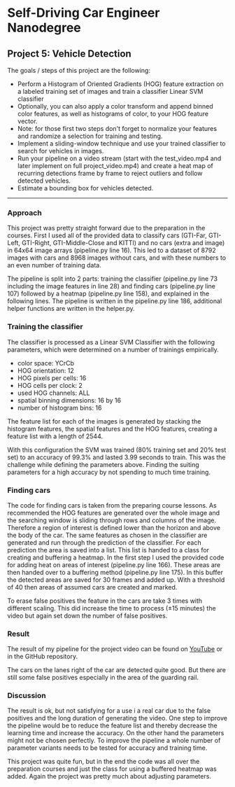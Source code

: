
# Self-Driving Car Engineer Nanodegree


## Project 5: **Vehicle Detection** 

The goals / steps of this project are the following:

* Perform a Histogram of Oriented Gradients (HOG) feature extraction on a labeled training set of images and train a classifier Linear SVM classifier
* Optionally, you can also apply a color transform and append binned color features, as well as histograms of color, to your HOG feature vector. 
* Note: for those first two steps don't forget to normalize your features and randomize a selection for training and testing.
* Implement a sliding-window technique and use your trained classifier to search for vehicles in images.
* Run your pipeline on a video stream (start with the test_video.mp4 and later implement on full project_video.mp4) and create a heat map of recurring detections frame by frame to reject outliers and follow detected vehicles.
* Estimate a bounding box for vehicles detected.

***

### Approach

This project was pretty straight forward due to the preparation in the courses. First I used all of the provided data to classify cars (GTI-Far, GTI-Left, GTI-Right, GTI-Middle-Close and KITTI) and no cars (extra and image) in 64x64 image arrays (pipeline.py line 16). This led to a dataset of 8792 images with cars and 8968 images without cars, and with these numbers to an even number of training data.

The pipeline is split into 2 parts: training the classifier (pipeline.py line 73 including the image features in line 28) and finding cars (pipeline.py line 107) followed by a heatmap (pipeline.py line 158), and explained in the following lines. The pipeline is written in the pipeline.py line 186, additional helper functions are written in the helper.py.

### Training the classifier

The classifier is processed as a Linear SVM Classifier with the following parameters, which were determined on a number of trainings empirically. 

- color space: YCrCb
- HOG orientation: 12
- HOG pixels per cells: 16       
- HOG cells per clock: 2
- used HOG channels: ALL
- spatial binning dimensions: 16 by 16 
- number of histogram bins: 16

The feature list for each of the images is generated by stacking the histogram features, the spatial features and the HOG features, creating a feature list with a length of 2544.

With this configuration the SVM was trained (80% training set and 20% test set) to an accuracy of 99.3% and lasted 3.99 seconds to train. This was the challenge while defining the parameters above. Finding the suiting parameters for a high accuracy by not spending to much time training.

### Finding cars

The code for finding cars is taken from the preparing course lessons. As recommended the HOG features are generated over the whole image and the searching window is sliding through rows and columns of the image. Therefore a region of interest is defined lower than the horizon and above the body of the car. The same features as chosen in the classifier are generated and run through the prediction of the classifier. For each prediction the area is saved into a list. This list is handed to a class for creating and buffering a heatmap. In the first step I used the provided code for adding heat on areas of interest (pipeline.py line 166). These areas are then handed over to a buffering method (pipeline.py line 175). In this buffer the detected areas are saved for 30 frames and added up. With a threshold of 40 then areas of assumed cars are created and marked.

To erase false positives the feature in the cars are take 3 times with different scaling. This did increase the time to process (±15 minutes) the video but again set down the number of false positives.

### Result

The result of my pipeline for the project video can be found on [YouTube](https://youtu.be/eiGDrL5fDQk) or in the GitHub repository. 

The cars on the lanes right of the car are detected quite good. But there are still some false positives especially in the area of the guarding rail.

### Discussion

The result is ok, but not satisfying for a use i a real car due to the false positives and the long duration of generating the video. One step to improve the pipeline would be to reduce the feature list and thereby decrease the learning time and increase the accuracy. On the other hand the parameters might not be chosen perfectly. To improve the pipeline a whole number of parameter variants needs to be tested for accuracy and training time.

This project was quite fun, but in the end the code was all over the preparation courses and just the class for using a buffered heatmap was added. Again the project was pretty much about adjusting parameters.




```python

```
